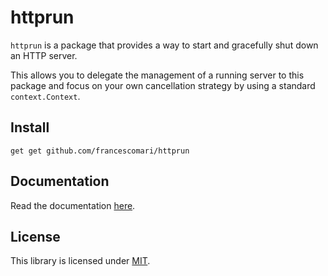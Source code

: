 # httprun

`httprun` is a package that provides a way to start and gracefully shut down an
HTTP server.

This allows you to delegate the management of a running server to this package
and focus on your own cancellation strategy by using a standard
`context.Context`.

## Install

```
get get github.com/francescomari/httprun
```

## Documentation

Read the documentation [here](https://pkg.go.dev/github.com/francescomari/httprun).

## License

This library is licensed under [MIT](LICENSE).
